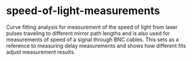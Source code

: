 # speed-of-light-measurements
Curve fitting analysis for measurement of the speed of light from laser pulses traveling to different mirror path lengths and is also used for measurements of speed of a signal through BNC cables. This sets as a reference to measuring delay measurements and shows how different fits adjust measurement results.
